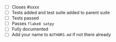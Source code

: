 <!-- Describe what your PR does, and why -->
<!-- For works in progress choose "Create draft pull request" from the drop-down green button. -->

 - [ ] Closes #xxxx <!-- remove if there is no corresponding issue, which should only be the case for minor changes -->
 - [ ] Tests added and test suite added to parent suite <!-- for all bug fixes or enhancements -->
 - [ ] Tests passed <!-- for all non-documentation changes -->
 - [ ] Passes ``flake8 satpy`` <!-- remove if you did not edit any Python files -->
 - [ ] Fully documented <!-- remove if this change should not be visible to users, e.g., if it is an internal clean-up, or if this is part of a larger project that will be documented later -->
 - [ ] Add your name to `AUTHORS.md` if not there already
